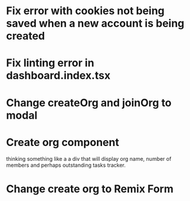 # Fix error with cookies not being saved when a new account is being created
# Fix linting error in dashboard.index.tsx
# Change createOrg and joinOrg to modal
# Create org component
thinking something like a a div that will display org name, number of members and perhaps outstanding tasks tracker.
# Change create org to Remix Form
